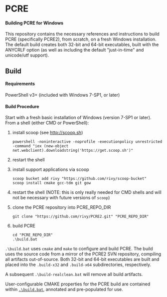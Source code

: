 # PCRE

#### Building PCRE for Windows

This repository contains the necessary references and instructions to build PCRE (specifically PCRE2), from scratch, on a fresh Windows installation. The default build creates both 32-bit and 64-bit executables, built with the ANYCRLF option (as well as including the default "just-in-time" and unicode/utf support).

## Build

#### Requirements

PowerShell v3+ (included with Windows 7-SP1, or later)

#### Build Procedure

Start with a fresh basic installation of Windows (version 7-SP1 or later). From a shell (either CMD or PowerShell):

1. install scoop (see http://scoop.sh)

    ```
    powershell -noninteractive -noprofile -executionpolicy unrestricted -command "iex (new-object net.webclient).downloadstring('https://get.scoop.sh')"
    ```

2. restart the shell
3. install support applications via scoop

    ```
    scoop bucket add rivy "https://github.com/rivy/scoop-bucket"
    scoop install cmake gcc-tdm git gow
    ```

4. restart the shell (NOTE: this is only really needed for CMD shells and will not be necessary with future versions of `scoop`)
5. clone the PCRE repository into PCRE_REPO_DIR

    ```
    git clone "https://github.com/rivy/PCRE2.git" "PCRE_REPO_DIR"
    ```

6. build PCRE

    ```
    cd "PCRE_REPO_DIR"
    .\build.bat
    ```

`.\build.bat` uses `cmake` and `make` to configure and build PCRE. The build uses the source code from a mirror of the PCRE2 SVN repository, compiling all artifacts out-of-source. Both 32-bit and 64-bit executables are built and placed into the `.build-x32` and `.build-x64` subdirectories, respectively.

A subsequent `.\build-realclean.bat` will remove all build artifacts.

User-configurable CMAKE properties for the PCRE build are contained within [`.\build.bat`](https://github.com/rivy/PCRE2/blob/master/build.bat), annotated and pre-populated for use.
